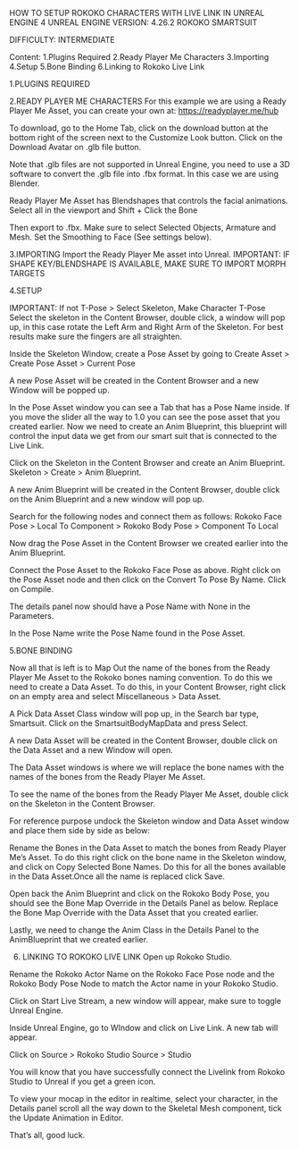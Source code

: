 HOW TO SETUP ROKOKO CHARACTERS WITH LIVE LINK IN UNREAL ENGINE 4
UNREAL ENGINE VERSION: 4.26.2
ROKOKO SMARTSUIT

DIFFICULTY: INTERMEDIATE


Content:
1.Plugins Required
2.Ready Player Me Characters
3.Importing
4.Setup
5.Bone Binding
6.Linking to Rokoko Live Link


1.PLUGINS REQUIRED






2.READY PLAYER ME CHARACTERS
For this example we are using a Ready Player Me Asset, you can create your own at:
https://readyplayer.me/hub

To download, go to the Home Tab, click on the download button at the bottom right of the screen next to the Customize Look button. Click on the Download Avatar on .glb file button.



Note that .glb files are not supported in Unreal Engine, you need to use a 3D software to convert the .glb file into .fbx format. In this case we are using Blender.





Ready Player Me Asset has Blendshapes that controls the facial animations.
Select all in the viewport and Shift + Click the Bone



Then export to .fbx. Make sure to select Selected Objects, Armature and Mesh.
Set the Smoothing to Face (See settings below).





3.IMPORTING
Import the Ready Player Me asset into Unreal.
IMPORTANT: IF SHAPE KEY/BLENDSHAPE IS AVAILABLE, MAKE SURE TO IMPORT MORPH TARGETS








4.SETUP

IMPORTANT: If not T-Pose > Select Skeleton, Make Character T-Pose
Select the skeleton in the Content Browser, double click, a window will pop up, in this case rotate the Left Arm and Right Arm of the Skeleton. For best results make sure the fingers are all straighten. 



Inside the Skeleton Window, create a Pose Asset by going to 
Create Asset > Create Pose Asset > Current Pose

A new Pose Asset will be created in the Content Browser and a new Window will be popped up.


In the Pose Asset window you can see a Tab that has a Pose Name inside. If you move the slider all the way to 1.0 you can see the pose asset that you created earlier.
Now we need to create an Anim Blueprint, this blueprint will control the input data we get from our smart suit that is connected to the Live Link.

Click on the Skeleton in the Content Browser and create an Anim Blueprint. 
Skeleton > Create > Anim Blueprint.



A new Anim Blueprint will be created in the Content Browser, double click on the Anim Blueprint and a new window will pop up.




Search for the following nodes and connect them as follows:
Rokoko Face Pose > Local To Component > Rokoko Body Pose > Component To Local



Now drag the Pose Asset in the Content Browser we created earlier into the Anim Blueprint.





Connect the Pose Asset to the Rokoko Face Pose as above. Right click on the Pose Asset node and then click on the Convert To Pose By Name. Click on Compile.



The details panel now should have a Pose Name with None in the Parameters.



In the Pose Name write the Pose Name found in the Pose Asset.







5.BONE BINDING

Now all that is left is to Map Out the name of the bones from the Ready Player Me Asset to the Rokoko bones naming convention. To do this we need to create a Data Asset. To do this, in your Content Browser, right click on an empty area and select
Miscellaneous > Data Asset.



A Pick Data Asset Class window will pop up, in the Search bar type, Smartsuit. Click on the SmartsuitBodyMapData and press Select.




A new Data Asset will be created in the Content Browser, double click on the Data Asset and a new Window will open. 



The Data Asset windows is where we will replace the bone names with the names of the bones from the Ready Player Me Asset.



To see the name of the bones from the Ready Player Me Asset, double click on the Skeleton in the Content Browser.



For reference purpose undock the Skeleton window and Data Asset window and place them side by side as below:



Rename the Bones in the Data Asset to match the bones from Ready Player Me’s Asset. To do this right click on the bone name in the Skeleton window, and click on Copy Selected Bone Names. Do this for all the bones available in the Data Asset.Once all the name is replaced click Save.





Open back the Anim Blueprint and click on the Rokoko Body Pose, you should see the Bone Map Override in the Details Panel as below. Replace the Bone Map Override with the Data Asset that you created earlier.




Lastly, we need to change the Anim Class in the Details Panel to the AnimBlueprint that we created earlier.








6. LINKING TO ROKOKO LIVE LINK
Open up Rokoko Studio.




Rename the Rokoko Actor Name on the Rokoko Face Pose node and the Rokoko Body Pose Node to match the Actor name in your Rokoko Studio.





Click on Start Live Stream, a new window will appear, make sure to toggle Unreal Engine.




Inside Unreal Engine, go to WIndow and click on Live Link. A new tab will appear.





Click on Source > Rokoko Studio Source > Studio



You will know that you have successfully connect the Livelink from Rokoko Studio to Unreal if you get a green icon.



To view your mocap in the editor in realtime, select your character, in the Details panel scroll all the way down to the Skeletal Mesh component, tick the Update Animation in Editor.




That’s all, good luck.
